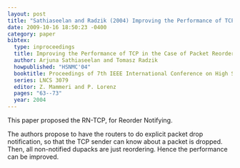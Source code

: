 ```yaml
---
layout: post
title: "Sathiaseelan and Radzik (2004) Improving the Performance of TCP in the Case of Packet Reordering (HSNMC)"
date: 2009-10-16 18:50:23 -0400
category: paper
bibtex:
  type: inproceedings
  title: Improving the Performance of TCP in the Case of Packet Reordering
  author: Arjuna Sathiaseelan and Tomasz Radzik  
  howpublished: "HSNMC'04"
  booktitle: Proceedings of 7th IEEE International Conference on High Speed Networks and Multimedia Communications
  series: LNCS 3079
  editor: Z. Mammeri and P. Lorenz
  pages: "63--73"
  year: 2004
---
```

This paper proposed the RN-TCP, for Reorder Notifying.

The authors propose to have the routers to do explicit packet drop notification, so that the TCP sender can know about a packet is dropped. Then, all non-notified dupacks are just reordering. Hence the performance can be improved.

